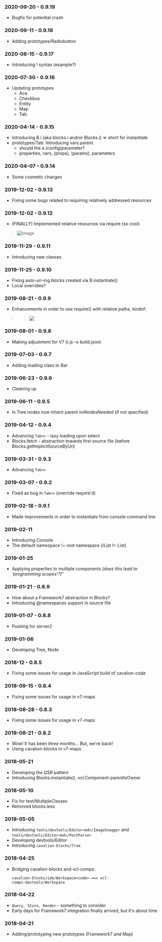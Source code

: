 ### 2020-09-20 - 0.9.19
- Bugfix for potential crash

### 2020-09-11 - 0.9.18
- Adding prototypes/Radiobutton

### 2020-08-15 - 0.9.17
- Introducing ! syntax (example?)

### 2020-07-30 - 0.9.16
- Updating prototypes
	- Ace
	- Checkbox
	- Entity
	- Map
	- Tab

### 2020-04-14 - 0.9.15
- Introducing B.i (aka blocks.i and/or Blocks.i) => short for instantiate
- prototypes/Tab: Introducing vars.parent
	- should the a (config)parameter?
	- properties, vars, (props), (params), parameters

### 2020-04-07 - 0.9.14
- Some cosmetic changes

### 2019-12-02 - 0.9.13
- Fixing some bugs related to requiring relatively addressed resources

### 2019-12-02 - 0.9.12
- (FINALLY) Implemented relative resources via require (so cool)

> ![image](https://user-images.githubusercontent.com/686773/70025078-95f39100-1561-11ea-9368-09daa0442916.png?2x)


### 2019-11-29 - 0.9.11
- Introducing new classes

### 2019-11-25 - 0.9.10
- Fixing auto-uri-ing blocks created via B.instantiate()
- Local overrides?

### 2019-08-21 - 0.9.9
- Enhancements in order to use require() with relative paths, kindof:

>> ![](https://i.snipboard.io/pCjgSD.jpg?2x)

### 2019-08-01 - 0.9.8
- Making adjustment for V7 (r.js -o build.json)

### 2019-07-03 - 0.9.7
- Adding loading class to Bar

### 2019-06-23 - 0.9.6
- Cleaning up

### 2019-06-11 - 0.9.5
- In Tree nodes now inherit parent onNodesNeeded (if not specified)

### 2019-04-12 - 0.9.4
- Advancing `Tab<>` - lazy loading upon select
- Blocks.fetch - abstraction towards first source file (before Blocks.getImplicitSourceByUri)

### 2019-03-31 - 0.9.3
- Advancing `Tab<>`

### 2019-03-07 - 0.9.2
- Fixed as bug in `Tab<>` (override require'd)

### 2019-02-18 - 0.9.1
- Made improvements in order to instantiate from console command line

### 2019-02-11
- Introducing Console
- The default namespace != root namespace (/List != List)

### 2019-01-25
- Applying properties to multiple components _(does this lead to 'programming scopes'?)_"

### 2019-01-21 - 0.8.9
- How about a Framework7 abstraction in Blocks?
- Introducing @namespaces support in source file

### 2019-01-07 - 0.8.8
- Pushing for server2

### 2019-01-06
- Developing Tree, Node

### 2018-12 - 0.8.5
- Fixing some issues for usage in JavaScript build of cavalion-code

### 2018-09-15 - 0.8.4
- Fixing some issues for usage in v7-maps

### 2018-08-28 - 0.8.3
- Fixing some issues for usage in v7-maps

### 2018-08-21 - 0.8.2
- Wow! It has been *three* months... But, we're back!
- Using cavalion-blocks in v7-maps

### 2018-05-21
- Developing the QSR pattern
- Introducing Blocks.instantiate(), vcl:Component-parentIsOwner

### 2018-05-10
- Fix for test/MultipleClasses
- Removed blocks.less

### 2018-05-05
- Introducing `tools/devtools/Editor<md>/ImageSnagger` and `tools/devtools/Editor<md>/PostParser`
- Developing devtools/Editor<html>
- Introducing `cavalion-blocks/Tree`

### 2018-04-25
- Bridging cavalion-blocks and vcl-comps:

	`cavalion-blocks/ide/Workspace<code> === vcl-comps:devtools/Workspace`

### 2018-04-22
- `Query, Store, Render` - something to consider
- Early days for Framework7 integration finally arrived, but it's about time

### 2018-04-21
- Adding/prototyping new prototypes (Framework7 and Map)
